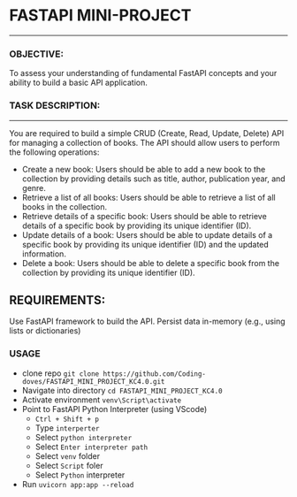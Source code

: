 # FASTAPI MINI-PROJECT
___
 
### OBJECTIVE:
To assess your understanding of fundamental FastAPI concepts and your ability to build a basic API application.

### TASK DESCRIPTION:
___
You are required to build a simple CRUD (Create, Read, Update, Delete) API for managing a collection of books. The API should allow users to perform the following operations:

- Create a new book: Users should be able to add a new book to the collection by providing details such as title, author, publication year, and genre.
- Retrieve a list of all books: Users should be able to retrieve a list of all books in the collection.
- Retrieve details of a specific book: Users should be able to retrieve details of a specific book by providing its unique identifier (ID).
- Update details of a book: Users should be able to update details of a specific book by providing its unique identifier (ID) and the updated information.
- Delete a book: Users should be able to delete a specific book from the collection by providing its unique identifier (ID).
 
## REQUIREMENTS:
Use FastAPI framework to build the API.
Persist data in-memory (e.g., using lists or dictionaries)

### USAGE
- clone repo
`git clone https://github.com/Coding-doves/FASTAPI_MINI_PROJECT_KC4.0.git`
- Navigate into directory
`cd FASTAPI_MINI_PROJECT_KC4.0`
- Activate environment
`venv\Script\activate`
- Point to FastAPI Python Interpreter (using VScode)
    - `Ctrl + Shift + p`
    - Type `interperter`
    - Select `python interpreter`
    - Select `Enter interpreter path`
    - Select `venv` folder
    - Select `Script` foler
    - Select `Python` interpreter
- Run
`uvicorn app:app --reload`
